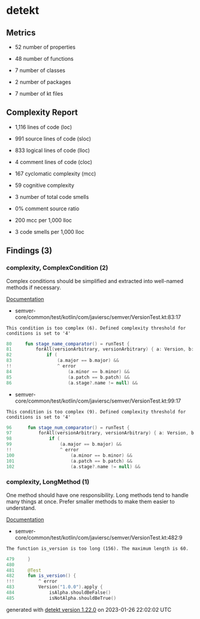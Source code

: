 # detekt

## Metrics

* 52 number of properties

* 48 number of functions

* 7 number of classes

* 2 number of packages

* 7 number of kt files

## Complexity Report

* 1,116 lines of code (loc)

* 991 source lines of code (sloc)

* 833 logical lines of code (lloc)

* 4 comment lines of code (cloc)

* 167 cyclomatic complexity (mcc)

* 59 cognitive complexity

* 3 number of total code smells

* 0% comment source ratio

* 200 mcc per 1,000 lloc

* 3 code smells per 1,000 lloc

## Findings (3)

### complexity, ComplexCondition (2)

Complex conditions should be simplified and extracted into well-named methods if necessary.

[Documentation](https://detekt.dev/docs/rules/complexity#complexcondition)

* semver-core/common/test/kotlin/com/javiersc/semver/VersionTest.kt:83:17
```
This condition is too complex (6). Defined complexity threshold for conditions is set to '4'
```
```kotlin
80     fun stage_name_comparator() = runTest {
81         forAll(versionArbitrary, versionArbitrary) { a: Version, b: Version ->
82             if (
83                 (a.major == b.major) &&
!!                 ^ error
84                     (a.minor == b.minor) &&
85                     (a.patch == b.patch) &&
86                     (a.stage?.name != null) &&

```

* semver-core/common/test/kotlin/com/javiersc/semver/VersionTest.kt:99:17
```
This condition is too complex (9). Defined complexity threshold for conditions is set to '4'
```
```kotlin
96      fun stage_num_comparator() = runTest {
97          forAll(versionArbitrary, versionArbitrary) { a: Version, b: Version ->
98              if (
99                  (a.major == b.major) &&
!!                  ^ error
100                     (a.minor == b.minor) &&
101                     (a.patch == b.patch) &&
102                     (a.stage?.name != null) &&

```

### complexity, LongMethod (1)

One method should have one responsibility. Long methods tend to handle many things at once. Prefer smaller methods to make them easier to understand.

[Documentation](https://detekt.dev/docs/rules/complexity#longmethod)

* semver-core/common/test/kotlin/com/javiersc/semver/VersionTest.kt:482:9
```
The function is_version is too long (156). The maximum length is 60.
```
```kotlin
479     }
480 
481     @Test
482     fun is_version() {
!!!         ^ error
483         Version("1.0.0").apply {
484             isAlpha.shouldBeFalse()
485             isNotAlpha.shouldBeTrue()

```

generated with [detekt version 1.22.0](https://detekt.dev/) on 2023-01-26 22:02:02 UTC
